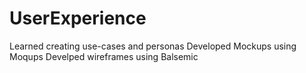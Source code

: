 # UserExperience
Learned creating use-cases and personas
Developed Mockups using Moqups 
Develped wireframes using Balsemic
